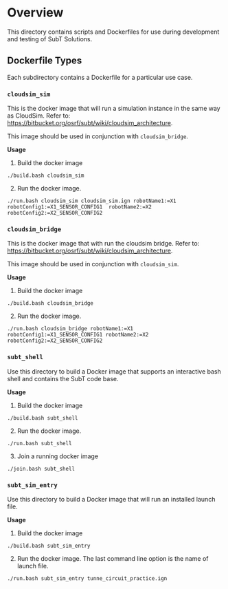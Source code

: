 # Overview

This directory contains scripts and Dockerfiles for use during development
and testing of SubT Solutions.

## Dockerfile Types

Each subdirectory contains a Dockerfile for a particular use case.

### `cloudsim_sim`

This is the docker image that will run a simulation instance in the
same way as CloudSim. Refer to: https://bitbucket.org/osrf/subt/wiki/cloudsim_architecture.

This image should be used in conjunction with `cloudsim_bridge`.

**Usage**

1. Build the docker image

```
./build.bash cloudsim_sim
```

2. Run the docker image.

```
./run.bash cloudsim_sim cloudsim_sim.ign robotName1:=X1 robotConfig1:=X1_SENSOR_CONFIG1  robotName2:=X2 robotConfig2:=X2_SENSOR_CONFIG2
```

### `cloudsim_bridge`

This is the docker image that with run the cloudsim bridge. Refer to:
https://bitbucket.org/osrf/subt/wiki/cloudsim_architecture.

This image should be used in conjunction with `cloudsim_sim`.

**Usage**

1. Build the docker image

```
./build.bash cloudsim_bridge
```

2. Run the docker image.

```
./run.bash cloudsim_bridge robotName1:=X1 robotConfig1:=X1_SENSOR_CONFIG1 robotName2:=X2 robotConfig2:=X2_SENSOR_CONFIG2
```

### `subt_shell`

Use this directory to build a Docker image that supports an interactive bash shell and contains the SubT code base.

**Usage**

1. Build the docker image

```
./build.bash subt_shell
```

2. Run the docker image.

```
./run.bash subt_shell
```

3. Join a running docker image

```
./join.bash subt_shell

```

### `subt_sim_entry`

Use this directory to build a Docker image that will run an installed launch file.

**Usage**

1. Build the docker image

```
./build.bash subt_sim_entry
```

2. Run the docker image. The last command line option is the name of launch
   file.

```
./run.bash subt_sim_entry tunne_circuit_practice.ign
```
